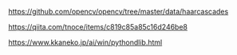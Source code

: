 https://github.com/opencv/opencv/tree/master/data/haarcascades

https://qiita.com/tnoce/items/c819c85a85c16d246be8

https://www.kkaneko.jp/ai/win/pythondlib.html